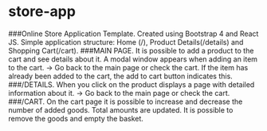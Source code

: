 # store-app
###Online Store Application Template.
Created using Bootstrap 4 and React JS.
Simple application structure: Home (/), Product Details(/details) and Shopping Cart(/cart).
###MAIN PAGE.
  It is possible to add a product to the cart and see details about it.
  A modal window appears when adding an item to the cart. -> Go back to the main page or check the cart.
  If the item has already been added to the cart, the add to cart button indicates this.
###/DETAILS.
  When you click on the product displays a page with detailed information about it. -> Go back to the main page or check the cart.
###/CART.
  On the cart page it is possible to increase and decrease the number of added goods. Total amounts are updated. 
  It is possible to remove the goods and empty the basket.
  

